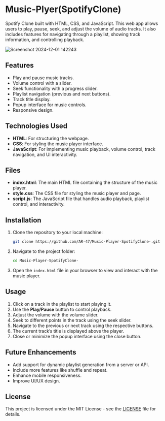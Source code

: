 # Music-Plyer(SpotifyClone)

Spotify Clone built with HTML, CSS, and JavaScript. This web app allows users to play, pause, seek, and adjust the volume of audio tracks. It also includes features for navigating through a playlist, showing track information, and controlling playback.

![Screenshot 2024-12-01 142243](https://github.com/user-attachments/assets/a28f120c-8bca-44eb-9fea-d0b1ee592d5d)



## Features
- Play and pause music tracks.
- Volume control with a slider.
- Seek functionality with a progress slider.
- Playlist navigation (previous and next buttons).
- Track title display.
- Popup interface for music controls.
- Responsive design.

## Technologies Used
- **HTML**: For structuring the webpage.
- **CSS**: For styling the music player interface.
- **JavaScript**: For implementing music playback, volume control, track navigation, and UI interactivity.

## Files
- **index.html**: The main HTML file containing the structure of the music player.
- **style.css**: The CSS file for styling the music player and page.
- **script.js**: The JavaScript file that handles audio playback, playlist control, and interactivity.

## Installation

1. Clone the repository to your local machine:
    ```bash
    git clone https://github.com/AR-47/Music-Player-SpotifyClone-.git
    ```
   
2. Navigate to the project folder:
    ```bash
    cd Music-Player-SpotifyClone-
    ```

3. Open the `index.html` file in your browser to view and interact with the music player.

## Usage
1. Click on a track in the playlist to start playing it.
2. Use the **Play/Pause** button to control playback.
3. Adjust the volume with the volume slider.
4. Seek to different points in the track using the seek slider.
5. Navigate to the previous or next track using the respective buttons.
6. The current track’s title is displayed above the player.
7. Close or minimize the popup interface using the close button.

## Future Enhancements
- Add support for dynamic playlist generation from a server or API.
- Include more features like shuffle and repeat.
- Enhance mobile responsiveness.
- Improve UI/UX design.

## License
This project is licensed under the MIT License - see the [LICENSE](LICENSE) file for details.

